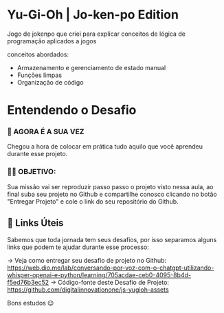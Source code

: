 # Yu-Gi-Oh | Jo-ken-po Edition

Jogo de jokenpo que criei para explicar conceitos de lógica de programação aplicados a jogos

conceitos abordados:

- Armazenamento e gerenciamento de estado manual
- Funções limpas
- Organização de código


# Entendendo o Desafio
 
### 🎯 AGORA É A SUA VEZ
Chegou a hora de colocar em prática tudo aquilo que você aprendeu durante esse projeto.

### 👨‍💻 OBJETIVO:
Sua missão vai ser reproduzir passo passo o projeto visto nessa aula, ao final
suba seu projeto no Github e compartilhe conosco clicando no botão "Entregar Projeto" e cole o link do seu repositório do Github.

## 🔗 Links Úteis
Sabemos que toda jornada tem seus desafios, por isso separamos alguns links que podem te ajudar durante esse processo:

-> Veja como entregar seu desafio de projeto no Github: https://web.dio.me/lab/conversando-por-voz-com-o-chatgpt-utilizando-whisper-openai-e-python/learning/705acdae-ceb0-4095-8b4d-f5ed76b3ec52
-> Código-fonte deste Desafio de Projeto: https://github.com/digitalinnovationone/js-yugioh-assets

 
Bons estudos 😉